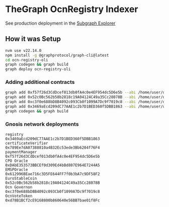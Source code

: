 # TheGraph OcnRegistry Indexer
See production deployment in the [Subgraph Explorer](https://thegraph.com/explorer/subgraphs/6cQY2p5PYJYrWMK64aQtK6GYoqqcHABnA8MuBYTma8WT?view=Query&chain=arbitrum-one)

## How it was Setup
```sh
nvm use v22.14.0
npm install -g @graphprotocol/graph-cli@latest
cd ocn-registry-oli
graph codegen && graph build
graph deploy ocn-registry-oli
```
### Adding additional contracts
```sh
graph add 0xf57f26d3CdDcef013db0fA4c0e4EF954dc5D6e5b --abi /home/user/oli/ocn-registry-v2.0/abi/OcnPaymentManager.json
graph add 0x52c0Bc562b58b2818c19A04124C49a35Cc28078B --abi /home/user/oli/ocn-registry-v2.0/abi/EuroStableCoin.json
graph add 0xc3f0e688bD8B4092c093Cb0f1099A7Dc9f7019c8 --abi /home/user/oli/ocn-registry-v2.0/abi/OcnGovernor.json
graph add 0x3469aEcd209dC77AAE1c2b7D1BED360f5DBB1863 --abi /home/user/oli/ocn-registry-v2.0/abi/Ocn
graph codegen && graph build
```
### Gnosis network deployments
```
registry  
0x3469aEcd209dC77AAE1c2b7D1BED360f5DBB1863  
certificateVerifier  
0x789Ee7dA07388810a4B32Ec53ede3Bb6204f76F4  
paymentManager  
0xf57f26d3CdDcef013db0fA4c0e4EF954dc5D6e5b
CPO Oracle
0xDAbE353573BBCEf0d309Ed4bBd807E964E7244A5
EMSPOracle
0x612996BEae716c3D5FE644FF7f0b3bA7c9DF58F2
EuroStableCoin
0x52c0Bc562b58b2818c19A04124C49a35Cc28078B
Ocn Governon
0xc3f0e688bD8B4092c093Cb0f1099A7Dc9f7019c8
OcnVoteToken
0xd78B1BCf2cE9168800b860640e56BB7bae01f8Fc
```